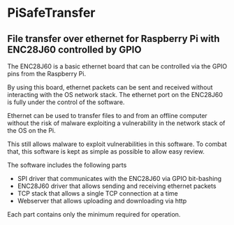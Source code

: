 # PiSafeTransfer
## File transfer over ethernet for Raspberry Pi with ENC28J60 controlled by GPIO

The ENC28J60 is a basic ethernet board that can be controlled via the GPIO pins from the Raspberry Pi.

By using this board, ethernet packets can be sent and received without interacting with the OS network stack.
The ethernet port on the ENC28J60 is fully under the control of the software.

Ethernet can be used to transfer files to and from an offline computer without the risk
of malware exploiting a vulnerability in the network stack of the OS on the Pi.

This still allows malware to exploit vulnerabilities in this software.
To combat that, this software is kept as simple as possible to allow easy review.

The software includes the following parts

*   SPI driver that communicates with the ENC28J60 via GPIO bit-bashing
*   ENC28J60 driver that allows sending and receiving ethernet packets
*   TCP stack that allows a single TCP connection at a time
*   Webserver that allows uploading and downloading via http

Each part contains only the minimum required for operation.
